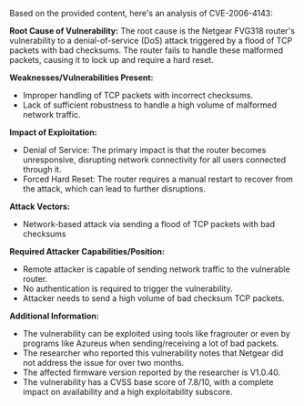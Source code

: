Based on the provided content, here's an analysis of CVE-2006-4143:

**Root Cause of Vulnerability:**
The root cause is the Netgear FVG318 router's vulnerability to a denial-of-service (DoS) attack triggered by a flood of TCP packets with bad checksums. The router fails to handle these malformed packets, causing it to lock up and require a hard reset.

**Weaknesses/Vulnerabilities Present:**
- Improper handling of TCP packets with incorrect checksums.
- Lack of sufficient robustness to handle a high volume of malformed network traffic.

**Impact of Exploitation:**
- Denial of Service: The primary impact is that the router becomes unresponsive, disrupting network connectivity for all users connected through it.
- Forced Hard Reset: The router requires a manual restart to recover from the attack, which can lead to further disruptions.

**Attack Vectors:**
- Network-based attack via sending a flood of TCP packets with bad checksums

**Required Attacker Capabilities/Position:**
- Remote attacker is capable of sending network traffic to the vulnerable router.
- No authentication is required to trigger the vulnerability.
- Attacker needs to send a high volume of bad checksum TCP packets.

**Additional Information:**
- The vulnerability can be exploited using tools like fragrouter or even by programs like Azureus when sending/receiving a lot of bad packets.
- The researcher who reported this vulnerability notes that Netgear did not address the issue for over two months.
- The affected firmware version reported by the researcher is V1.0.40.
- The vulnerability has a CVSS base score of 7.8/10, with a complete impact on availability and a high exploitability subscore.